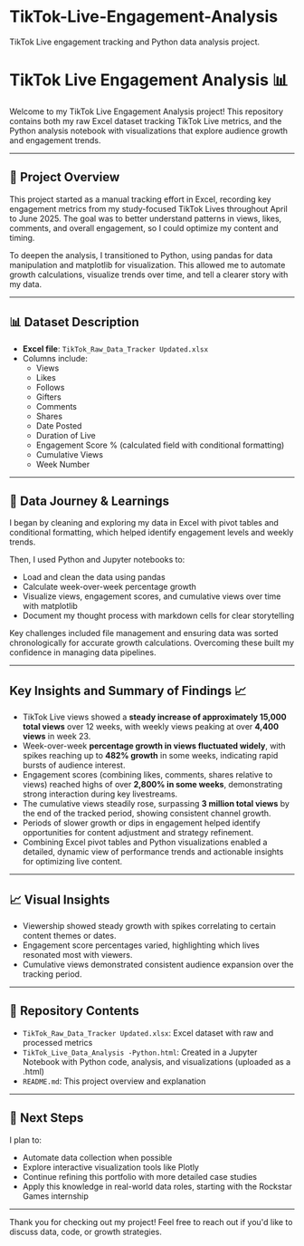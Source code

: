 # TikTok-Live-Engagement-Analysis
TikTok Live engagement tracking and Python data analysis project.
# TikTok Live Engagement Analysis 📊

Welcome to my TikTok Live Engagement Analysis project! This repository contains both my raw Excel dataset tracking TikTok Live metrics, and the Python analysis notebook with visualizations that explore audience growth and engagement trends.

---

## 📁 Project Overview

This project started as a manual tracking effort in Excel, recording key engagement metrics from my study-focused TikTok Lives throughout April to June 2025. The goal was to better understand patterns in views, likes, comments, and overall engagement, so I could optimize my content and timing.

To deepen the analysis, I transitioned to Python, using pandas for data manipulation and matplotlib for visualization. This allowed me to automate growth calculations, visualize trends over time, and tell a clearer story with my data.

---

## 📊 Dataset Description

- **Excel file**: `TikTok_Raw_Data_Tracker Updated.xlsx`  
- Columns include:  
  - Views  
  - Likes  
  - Follows  
  - Gifters  
  - Comments  
  - Shares  
  - Date Posted  
  - Duration of Live  
  - Engagement Score % (calculated field with conditional formatting)  
  - Cumulative Views  
  - Week Number  

---

## 🧠 Data Journey & Learnings

I began by cleaning and exploring my data in Excel with pivot tables and conditional formatting, which helped identify engagement levels and weekly trends.

Then, I used Python and Jupyter notebooks to:  
- Load and clean the data using pandas  
- Calculate week-over-week percentage growth  
- Visualize views, engagement scores, and cumulative views over time with matplotlib  
- Document my thought process with markdown cells for clear storytelling

Key challenges included file management and ensuring data was sorted chronologically for accurate growth calculations. Overcoming these built my confidence in managing data pipelines.

---

## Key Insights and Summary of Findings 📈

- TikTok Live views showed a **steady increase of approximately 15,000 total views** over 12 weeks, with weekly views peaking at over **4,400 views** in week 23.  
- Week-over-week **percentage growth in views fluctuated widely**, with spikes reaching up to **482% growth** in some weeks, indicating rapid bursts of audience interest.  
- Engagement scores (combining likes, comments, shares relative to views) reached highs of over **2,800% in some weeks**, demonstrating strong interaction during key livestreams.  
- The cumulative views steadily rose, surpassing **3 million total views** by the end of the tracked period, showing consistent channel growth.  
- Periods of slower growth or dips in engagement helped identify opportunities for content adjustment and strategy refinement.  
- Combining Excel pivot tables and Python visualizations enabled a detailed, dynamic view of performance trends and actionable insights for optimizing live content.  

---

## 📈 Visual Insights

- Viewership showed steady growth with spikes correlating to certain content themes or dates.  
- Engagement score percentages varied, highlighting which lives resonated most with viewers.  
- Cumulative views demonstrated consistent audience expansion over the tracking period.

---

## 📂 Repository Contents

- `TikTok_Raw_Data_Tracker Updated.xlsx`: Excel dataset with raw and processed metrics  
- `TikTok_Live_Data_Analysis -Python.html`: Created in a Jupyter Notebook with Python code, analysis, and visualizations (uploaded as a .html)   
- `README.md`: This project overview and explanation

---

## 🚀 Next Steps

I plan to:  
- Automate data collection when possible  
- Explore interactive visualization tools like Plotly  
- Continue refining this portfolio with more detailed case studies  
- Apply this knowledge in real-world data roles, starting with the Rockstar Games internship

---

Thank you for checking out my project! Feel free to reach out if you'd like to discuss data, code, or growth strategies.  
